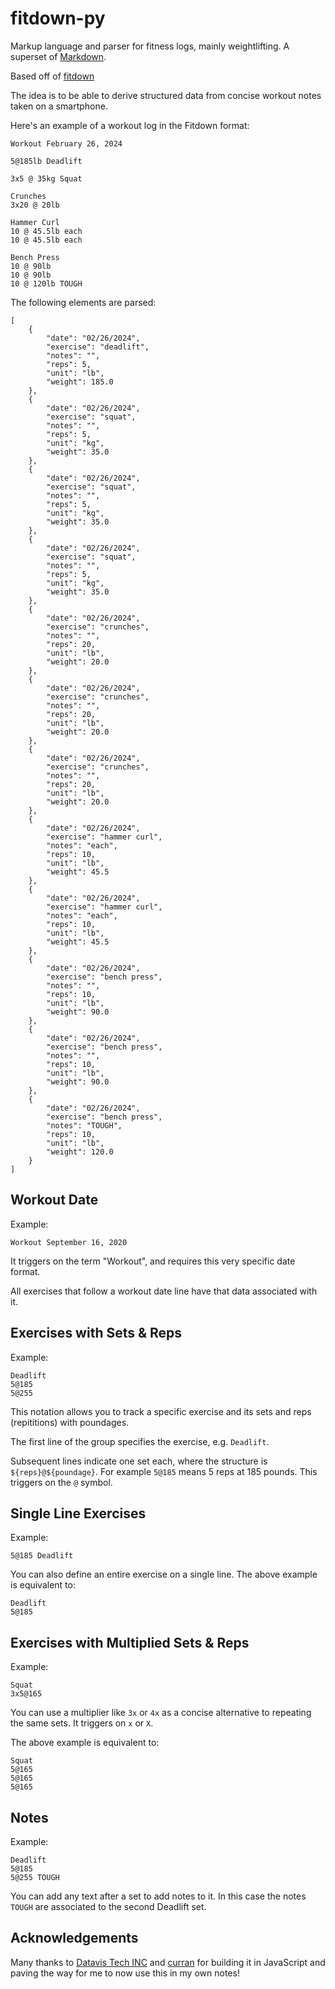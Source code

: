 # fitdown-py
Markup language and parser for fitness logs, mainly weightlifting. A superset of [Markdown](https://en.wikipedia.org/wiki/Markdown).

Based off of [fitdown](https://github.com/datavis-tech/fitdown)

The idea is to be able to derive structured data from concise workout notes taken on a smartphone.

Here's an example of a workout log in the Fitdown format:

```
Workout February 26, 2024

5@185lb Deadlift

3x5 @ 35kg Squat

Crunches
3x20 @ 20lb 

Hammer Curl
10 @ 45.5lb each
10 @ 45.5lb each

Bench Press
10 @ 90lb 
10 @ 90lb 
10 @ 120lb TOUGH
```

The following elements are parsed:

```
[
    {
        "date": "02/26/2024",
        "exercise": "deadlift",
        "notes": "",
        "reps": 5,
        "unit": "lb",
        "weight": 185.0
    },
    {
        "date": "02/26/2024",
        "exercise": "squat",
        "notes": "",
        "reps": 5,
        "unit": "kg",
        "weight": 35.0
    },
    {
        "date": "02/26/2024",
        "exercise": "squat",
        "notes": "",
        "reps": 5,
        "unit": "kg",
        "weight": 35.0
    },
    {
        "date": "02/26/2024",
        "exercise": "squat",
        "notes": "",
        "reps": 5,
        "unit": "kg",
        "weight": 35.0
    },
    {
        "date": "02/26/2024",
        "exercise": "crunches",
        "notes": "",
        "reps": 20,
        "unit": "lb",
        "weight": 20.0
    },
    {
        "date": "02/26/2024",
        "exercise": "crunches",
        "notes": "",
        "reps": 20,
        "unit": "lb",
        "weight": 20.0
    },
    {
        "date": "02/26/2024",
        "exercise": "crunches",
        "notes": "",
        "reps": 20,
        "unit": "lb",
        "weight": 20.0
    },
    {
        "date": "02/26/2024",
        "exercise": "hammer curl",
        "notes": "each",
        "reps": 10,
        "unit": "lb",
        "weight": 45.5
    },
    {
        "date": "02/26/2024",
        "exercise": "hammer curl",
        "notes": "each",
        "reps": 10,
        "unit": "lb",
        "weight": 45.5
    },
    {
        "date": "02/26/2024",
        "exercise": "bench press",
        "notes": "",
        "reps": 10,
        "unit": "lb",
        "weight": 90.0
    },
    {
        "date": "02/26/2024",
        "exercise": "bench press",
        "notes": "",
        "reps": 10,
        "unit": "lb",
        "weight": 90.0
    },
    {
        "date": "02/26/2024",
        "exercise": "bench press",
        "notes": "TOUGH",
        "reps": 10,
        "unit": "lb",
        "weight": 120.0
    }
]
```

## Workout Date
Example:
```
Workout September 16, 2020
```

It triggers on the term "Workout", and requires this very specific date format.

All exercises that follow a workout date line have that data associated with it.

## Exercises with Sets & Reps
Example:

```
Deadlift
5@185
5@255
```

This notation allows you to track a specific exercise and its sets and reps (repititions) with poundages.

The first line of the group specifies the exercise, e.g. `Deadlift`.

Subsequent lines indicate one set each, where the structure is `${reps}@${poundage}`. For example `5@185` means 5 reps at 185 pounds. This triggers on the `@` symbol.

## Single Line Exercises
Example:
```
5@185 Deadlift
```
You can also define an entire exercise on a single line. The above example is equivalent to:

```
Deadlift
5@185
```


## Exercises with Multiplied Sets & Reps

Example:
```
Squat
3x5@165
```

You can use a multiplier like `3x` or `4x` as a concise alternative to repeating the same sets. It triggers on `x` or `X`.

The above example is equivalent to:

```
Squat
5@165
5@165
5@165
```

## Notes

Example:

```
Deadlift
5@185
5@255 TOUGH
```

You can add any text after a set to add notes to it. In this case the notes `TOUGH` are associated to the second Deadlift set.


## Acknowledgements

Many thanks to [Datavis Tech INC](https://github.com/datavis-tech) and [curran](https://github.com/curran) for building it in JavaScript and paving the way for me to now use this in my own notes!